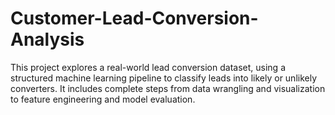 # Customer-Lead-Conversion-Analysis
This project explores a real-world lead conversion dataset, using a structured machine learning pipeline to classify leads into likely or unlikely converters. It includes complete steps from data wrangling and visualization to feature engineering and model evaluation.
